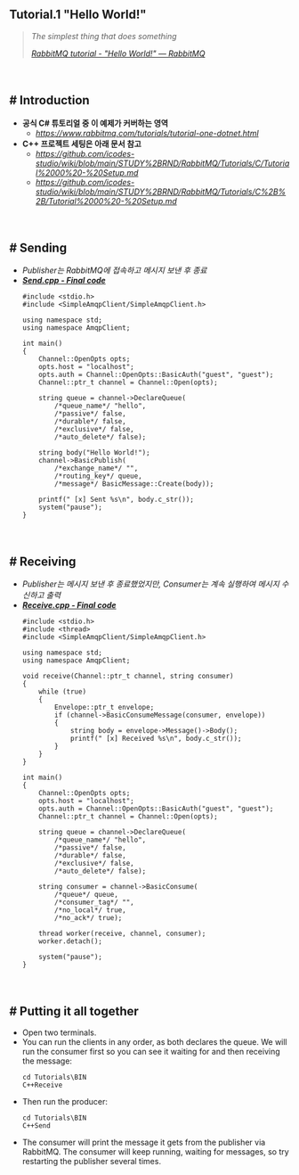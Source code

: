 ## Tutorial.1 "Hello World!"
> *The simplest thing that does something*
>
> [*RabbitMQ tutorial - "Hello World!" — RabbitMQ*](https://www.rabbitmq.com/tutorials/tutorial-one-dotnet.html)

　

## # Introduction

- **공식 C# 튜토리얼 중 이 예제가 커버하는 영역**
  - *https://www.rabbitmq.com/tutorials/tutorial-one-dotnet.html*
  ‌
- **C++ 프로젝트 세팅은 아래 문서 참고**
  - *https://github.com/icodes-studio/wiki/blob/main/STUDY%2BRND/RabbitMQ/Tutorials/C/Tutorial%2000%20-%20Setup.md*
  - *https://github.com/icodes-studio/wiki/blob/main/STUDY%2BRND/RabbitMQ/Tutorials/C%2B%2B/Tutorial%2000%20-%20Setup.md*


　

## # Sending

- *Publisher는 RabbitMQ에 접속하고 메시지 보낸 후 종료*
- [***Send.cpp - Final code***](https://github.com/icodes-studio/wiki/blob/main/STUDY%2BRND/RabbitMQ/A/Tutorials/C%2B%2BSend/Send.cpp)
    ```
    #include <stdio.h>
    #include <SimpleAmqpClient/SimpleAmqpClient.h>
     
    using namespace std;
    using namespace AmqpClient;
     
    int main()
    {
        Channel::OpenOpts opts;
        opts.host = "localhost";
        opts.auth = Channel::OpenOpts::BasicAuth("guest", "guest");
        Channel::ptr_t channel = Channel::Open(opts);
     
        string queue = channel->DeclareQueue(
            /*queue_name*/ "hello",
            /*passive*/ false,
            /*durable*/ false,
            /*exclusive*/ false,
            /*auto_delete*/ false);
     
        string body("Hello World!");
        channel->BasicPublish(
            /*exchange_name*/ "",
            /*routing_key*/ queue,
            /*message*/ BasicMessage::Create(body));
     
        printf(" [x] Sent %s\n", body.c_str());
        system("pause");
    }
    ```


　‌

## # Receiving

- *Publisher는 메시지 보낸 후 종료했었지만, Consumer는 계속 실행하여 메시지 수신하고 출력*
- [***Receive.cpp - Final code***](https://github.com/icodes-studio/wiki/blob/main/STUDY%2BRND/RabbitMQ/A/Tutorials/C%2B%2BReceive/Receive.cpp)
    ```
    #include <stdio.h>
    #include <thread>
    #include <SimpleAmqpClient/SimpleAmqpClient.h>
     
    using namespace std;
    using namespace AmqpClient;
     
    void receive(Channel::ptr_t channel, string consumer)
    {
        while (true)
        {
            Envelope::ptr_t envelope;
            if (channel->BasicConsumeMessage(consumer, envelope))
            {
                string body = envelope->Message()->Body();
                printf(" [x] Received %s\n", body.c_str());
            }
        }
    }
     
    int main()
    {
        Channel::OpenOpts opts;
        opts.host = "localhost";
        opts.auth = Channel::OpenOpts::BasicAuth("guest", "guest");
        Channel::ptr_t channel = Channel::Open(opts);
     
        string queue = channel->DeclareQueue(
            /*queue_name*/ "hello",
            /*passive*/ false,
            /*durable*/ false,
            /*exclusive*/ false,
            /*auto_delete*/ false);
     
        string consumer = channel->BasicConsume(
            /*queue*/ queue,
            /*consumer_tag*/ "",
            /*no_local*/ true,
            /*no_ack*/ true);
     
        thread worker(receive, channel, consumer);
        worker.detach();
     
        system("pause");
    }
    ```

‌
　

## # Putting it all together

- Open two terminals.
- You can run the clients in any order, as both declares the queue. We will run the consumer first so you can see it waiting for and then receiving the message:
  ```
  cd Tutorials\BIN
  C++Receive
  ```
- Then run the producer:
  ```
  cd Tutorials\BIN
  C++Send
  ```
- The consumer will print the message it gets from the publisher via RabbitMQ. The consumer will keep running, waiting for messages, so try restarting the publisher several times.